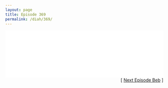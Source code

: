 ```yaml
---
layout: page
title: Episode 369
permalink: /diah/369/
---
```


<iframe allowfullscreen="true" frameborder="0" style="width:100%;" marginheight="0" marginwidth="0" mozallowfullscreen="true" scrolling="NO" src="//gdriveplayer.us/embed2.php?link=PcZEVVuSLuW5whstRLNxDQznVNYYsSmaN6UK504xFjvwbTm0AObQem1y%252Bb6iQLV5SgtvtrN%252BFIz7xCQXeiHTy25lCo%252BUok9FBCNOHe6kcW4MuED4Z6s8X1YUEHefiMxLcNhQG%252FXGhItpr6AsTuTpz8EGNQX%252FdjFnhN9zBt51FqrHXHQoQqUJ9akpfalU76qhxkIaVcZDviAEWJj%252F6ei1EM&amp;no_adult=yes" webkitallowfullscreen="true"></iframe>

<div align="right">[ <a href="/diah/370/">Next Episode Beb</a> ]</div>

